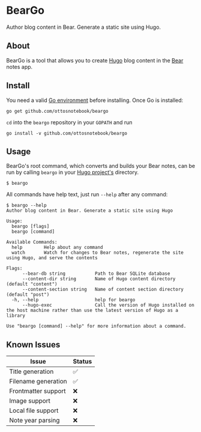 # BearGo  

Author blog content in Bear. Generate a static site using Hugo.

## About
BearGo is a tool that allows you to create [Hugo](https://gohugo.io/) blog content in the [Bear](http://www.bear-writer.com/) notes app. 


  
## Install
You need a valid [Go environment](https://golang.org/doc/install) before installing. Once Go is installed: 
```
go get github.com/ottosnotebook/beargo
```

`cd` into the `beargo` repository in your `GOPATH` and run
  
```
go install -v github.com/ottosnotebook/beargo
```  
  
## Usage

BearGo's root command, which converts and builds your Bear notes, can be run by calling `beargo` in your [Hugo project's](https://gohugo.io/getting-started/directory-structure/) directory.
```
$ beargo
```  
  
All commands have help text, just run `--help` after any command: 

```
$ beargo --help
Author blog content in Bear. Generate a static site using Hugo

Usage:
  beargo [flags]
  beargo [command]

Available Commands:
  help        Help about any command
  watch       Watch for changes to Bear notes, regenerate the site using Hugo, and serve the contents

Flags:
      --bear-db string           Path to Bear SQLite database
      --content-dir string       Name of Hugo content directory (default "content")
      --content-section string   Name of content section directory (default "post")
  -h, --help                     help for beargo
      --hugo-exec                Call the version of Hugo installed on the host machine rather than use the latest version of Hugo as a library

Use "beargo [command] --help" for more information about a command.
```  

## Known Issues  

| Issue      | Status |
|-------------------|--------|
| Title generation |   ✅   |
| Filename generation |   ✅   |
| Frontmatter support |   ❌   |
| Image support    |   ❌   |
| Local file support |   ❌   |
| Note year parsing |   ❌   |  